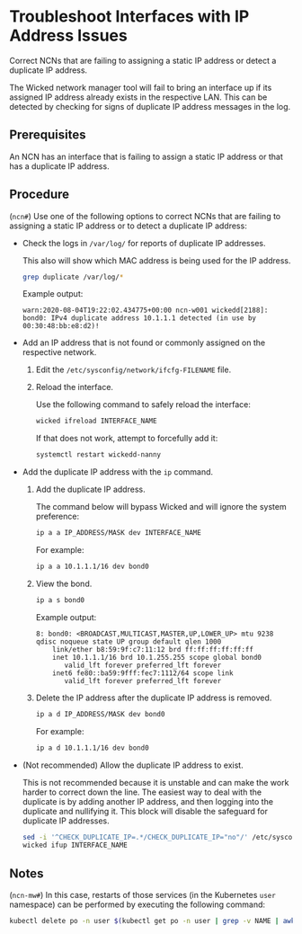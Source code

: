 # Troubleshoot Interfaces with IP Address Issues

Correct NCNs that are failing to assigning a static IP address or detect a duplicate IP address.

The Wicked network manager tool will fail to bring an interface up if its assigned IP address already exists in the respective LAN.
This can be detected by checking for signs of duplicate IP address messages in the log.

## Prerequisites

An NCN has an interface that is failing to assign a static IP address or that has a duplicate IP address.

## Procedure

(`ncn#`) Use one of the following options to correct NCNs that are failing to assigning a static IP address or to detect a duplicate IP address:

- Check the logs in `/var/log/` for reports of duplicate IP addresses.

    This also will show which MAC address is being used for the IP address.

    ```bash
    grep duplicate /var/log/*
    ```

    Example output:

    ```text
    warn:2020-08-04T19:22:02.434775+00:00 ncn-w001 wickedd[2188]: bond0: IPv4 duplicate address 10.1.1.1 detected (in use by 00:30:48:bb:e8:d2)!
    ```

- Add an IP address that is not found or commonly assigned on the respective network.

    1. Edit the `/etc/sysconfig/network/ifcfg-FILENAME` file.

    1. Reload the interface.

        Use the following command to safely reload the interface:

        ```bash
        wicked ifreload INTERFACE_NAME
        ```

        If that does not work, attempt to forcefully add it:

        ```bash
        systemctl restart wickedd-nanny
        ```

- Add the duplicate IP address with the `ip` command.

    1. Add the duplicate IP address.

        The command below will bypass Wicked and will ignore the system preference:

        ```bash
        ip a a IP_ADDRESS/MASK dev INTERFACE_NAME
        ```

        For example:

        ```bash
        ip a a 10.1.1.1/16 dev bond0
        ```

    1. View the bond.

        ```bash
        ip a s bond0
        ```

        Example output:

        ```text
        8: bond0: <BROADCAST,MULTICAST,MASTER,UP,LOWER_UP> mtu 9238 qdisc noqueue state UP group default qlen 1000
            link/ether b8:59:9f:c7:11:12 brd ff:ff:ff:ff:ff:ff
            inet 10.1.1.1/16 brd 10.1.255.255 scope global bond0
               valid_lft forever preferred_lft forever
            inet6 fe80::ba59:9fff:fec7:1112/64 scope link
               valid_lft forever preferred_lft forever
        ```

    1. Delete the IP address after the duplicate IP address is removed.

        ```bash
        ip a d IP_ADDRESS/MASK dev bond0
        ```

        For example:

        ```bash
        ip a d 10.1.1.1/16 dev bond0
        ```

- \(Not recommended\) Allow the duplicate IP address to exist.

    This is not recommended because it is unstable and can make the work harder to correct down the line.
    The easiest way to deal with the duplicate is by adding another IP address, and then logging into the
    duplicate and nullifying it. This block will disable the safeguard for duplicate IP addresses.

    ```bash
    sed -i '^CHECK_DUPLICATE_IP=.*/CHECK_DUPLICATE_IP="no"/' /etc/sysconfig/network/config
    wicked ifup INTERFACE_NAME
    ```

## Notes

(`ncn-mw#`) In this case, restarts of those services (in the Kubernetes `user` namespace) can be performed by executing the following command:

```bash
kubectl delete po -n user $(kubectl get po -n user | grep -v NAME | awk '\{ print $1 }')
```
